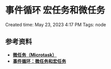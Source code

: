 # 事件循环 宏任务和微任务

Created time: May 23, 2023 4:17 PM
Tags: node

## 参考资料

- ****[微任务（Microtask）](https://zh.javascript.info/microtask-queue)****
- ****[事件循环：微任务和宏任务](https://zh.javascript.info/event-loop)****
